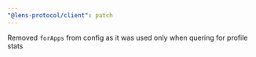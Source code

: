```yaml
---
"@lens-protocol/client": patch
---
```


Removed `forApps` from config as it was used only when quering for profile stats
